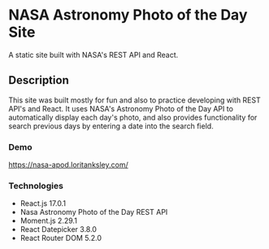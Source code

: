 # NASA Astronomy Photo of the Day Site

A static site built with NASA's REST API and React.

## Description

This site was built mostly for fun and also to practice developing with REST
API's and React. It uses NASA's Astronomy Photo of the Day API to automatically
display each day's photo, and also provides functionality for search previous
days by entering a date into the search field.

### Demo

https://nasa-apod.loritanksley.com/

### Technologies

* React.js 17.0.1
* Nasa Astronomy Photo of the Day REST API
* Moment.js 2.29.1
* React Datepicker 3.8.0
* React Router DOM 5.2.0


